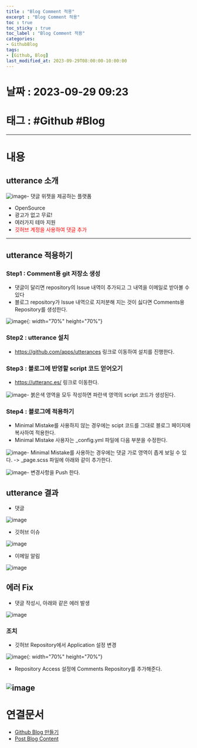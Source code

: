```yaml
---
title : "Blog Comment 적용"
excerpt : "Blog Comment 적용"
toc : true
toc_sticky : true
toc_label : "Blog Comment 적용"
categories:
- GithubBlog
tags:
- [Github, Blog]
last_modified_at: 2023-09-29T08:00:00-10:00:00
---
```


# 날짜 : 2023-09-29 09:23

# 태그 : #Github #Blog 

---

# 내용

## utterance 소개  
    
![image](../../assets/Images/UtteranceMain.png)- 댓글 위젯을 제공하는 플랫폼
  - OpenSource
  - 광고가 없고 무료!
  - 여러가지 테마 지원
  - <span style="color:red">깃허브 계정을 사용하여 댓글 추가</span>

---

## utterance 적용하기

### Step1 : Comment용 git 저장소 생성
- 댓글이 달리면 repository의 Issue 내역이 추가되고 그 내역을 이메일로 받아볼 수 있다
- 블로그 repository가 Issue 내역으로 지저분해 지는 것이 싫다면 Comments용 Repository를 생성한다.
   
![image](../../assets/Images/UtteranceNewRepository.png){: width="70%" height="70%"}

### Step2 : utterance 설치
- <https://github.com/apps/utterances> 링크로 이동하여 설치를 진행한다.

### Step3 : 블로그에 반영할 script 코드 얻어오기
- <https://utteranc.es/> 링크로 이동한다.
      
![image](../../assets/Images/UtteranceGetScriptCode.png)- 붉은색 영역을 모두 작성하면 파란색 영역의 script 코드가 생성된다.

### Step4 : 블로그에 적용하기
- Minimal Mistake를 사용하지 않는 경우에는 scipt 코드를 그대로 블로그 페이지에 복사하여 적용한다.
- Minimal Mistake 사용자는 _config.yml 파일에 다음 부분을 수정한다.
  
![image](../../assets/Images/UtteranceConfigyml.png)- Minimal Mistake를 사용하는 경우에는 댓글 가로 영역이 좁게 보일 수 있다. -> _page.scss 파일에 아래와 같이 추가한다.  
  
![image](../../assets/Images/UtteranceSetWidth.png)- 변경사항을 Push 한다.

## utterance 결과
- 댓글
  
![image](../../assets/Images/UtteranceResult.png)
- 깃허브 이슈
  
![image](../../assets/Images/UtteranceResultIssue.png)
- 이메일 알림
  
![image](../../assets/Images/UtteranceResultEmail.png)

## 에러 Fix
- 댓글 작성시, 아래와 같은 에러 발생  
  
![image](../../assets/Images/UtteranceError.png)

### 조치
- 깃허브 Repository에서 Application 설정 변경
  
![image](../../assets/Images/UtteranceErrorFix1.png){: width="70%" height="70%"}

- Repository Access 설정에 Comments Repository를 추가해준다.
  
![image](../../assets/Images/UtteranceErrorFix2.png)
---

# 연결문서
- [Github Blog 만들기](../../GithubBlog/GithubBlog-Github-Blog-만들기)
- [Post Blog Content](../../GithubBlog/GithubBlog-Post-Blog-Content)
